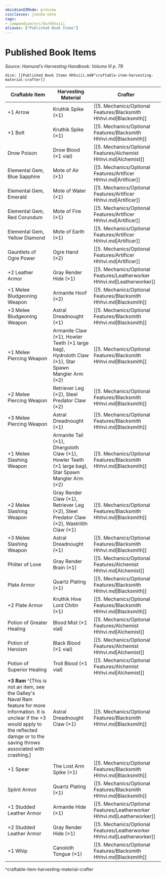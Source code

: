 ```yaml
---
obsidianUIMode: preview
cssclasses: json5e-note
tags:
- compendium/src/5e/hhhviii
aliases: ["Published Book Items"]
---
```

# Published Book Items
*Source: Hamund's Harvesting Handbook: Volume III p. 79* 

`dice: [[Published Book Items Hhhviii.md#^craftable-item-harvesting-material-crafter]]`

| Craftable Item | Harvesting Material | Crafter |
|----------------|---------------------|---------|
| +1 Arrow | Kruthik Spike (×1) | [[5. Mechanics/Optional Features/Blacksmith Hhhvi.md\|Blacksmith]] |
| +1 Bolt | Kruthik Spike (×1) | [[5. Mechanics/Optional Features/Blacksmith Hhhvi.md\|Blacksmith]] |
| Drow Poison | Drow Blood (×1 vial) | [[5. Mechanics/Optional Features/Alchemist Hhhvi.md\|Alchemist]] |
| Elemental Gem, Blue Sapphire | Mote of Air (×1) | [[5. Mechanics/Optional Features/Artificer Hhhvi.md\|Artificer]] |
| Elemental Gem, Emerald | Mote of Water (×1) | [[5. Mechanics/Optional Features/Artificer Hhhvi.md\|Artificer]] |
| Elemental Gem, Red Corundum | Mote of Fire (×1) | [[5. Mechanics/Optional Features/Artificer Hhhvi.md\|Artificer]] |
| Elemental Gem, Yellow Diamond | Mote of Earth (×1) | [[5. Mechanics/Optional Features/Artificer Hhhvi.md\|Artificer]] |
| Gauntlets of Ogre Power | Ogre Hand (×2) | [[5. Mechanics/Optional Features/Artificer Hhhvi.md\|Artificer]] |
| +2 Leather Armor | Gray Render Hide (×1) | [[5. Mechanics/Optional Features/Leatherworker Hhhvi.md\|Leatherworker]] |
| +1 Melee Bludgeoning Weapon | Armanite Hoof (×2) | [[5. Mechanics/Optional Features/Blacksmith Hhhvi.md\|Blacksmith]] |
| +3 Melee Bludgeoning Weapon | Astral Dreadnought (×1) | [[5. Mechanics/Optional Features/Blacksmith Hhhvi.md\|Blacksmith]] |
| +1 Melee Piercing Weapon | Armanite Claw (×1), Howler Teeth (×1 large bag), Hydroloth Claw (×1), Star Spawn Mangler Arm (×2) | [[5. Mechanics/Optional Features/Blacksmith Hhhvi.md\|Blacksmith]] |
| +2 Melee Piercing Weapon | Retriever Leg (×2), Steel Predator Claw (×2) | [[5. Mechanics/Optional Features/Blacksmith Hhhvi.md\|Blacksmith]] |
| +3 Melee Piercing Weapon | Astral Dreadnought (×1) | [[5. Mechanics/Optional Features/Blacksmith Hhhvi.md\|Blacksmith]] |
| +1 Melee Slashing Weapon | Armanite Tail (×1), Dhergoloth Claw (×1), Howler Teeth (×1 large bag), Star Spawn Mangler Arm (×2) | [[5. Mechanics/Optional Features/Blacksmith Hhhvi.md\|Blacksmith]] |
| +2 Melee Slashing Weapon | Gray Render Claw (×1), Retriever Leg (×2), Steel Predator Claw (×2), Wastrilith Claw (×1) | [[5. Mechanics/Optional Features/Blacksmith Hhhvi.md\|Blacksmith]] |
| +3 Melee Slashing Weapon | Astral Dreadnought (×1) | [[5. Mechanics/Optional Features/Blacksmith Hhhvi.md\|Blacksmith]] |
| Philter of Love | Gray Render Brain (×1) | [[5. Mechanics/Optional Features/Alchemist Hhhvi.md\|Alchemist]] |
| Plate Armor | Quartz Plating (×1) | [[5. Mechanics/Optional Features/Blacksmith Hhhvi.md\|Blacksmith]] |
| +2 Plate Armor | Kruthik Hive Lord Chitin (×1) | [[5. Mechanics/Optional Features/Blacksmith Hhhvi.md\|Blacksmith]] |
| Potion of Greater Healing | Blood Mist (×1 vial) | [[5. Mechanics/Optional Features/Alchemist Hhhvi.md\|Alchemist]] |
| Potion of Heroism | Black Blood (×1 vial) | [[5. Mechanics/Optional Features/Alchemist Hhhvi.md\|Alchemist]] |
| Potion of Superior Healing | Troll Blood (×1 vial) | [[5. Mechanics/Optional Features/Alchemist Hhhvi.md\|Alchemist]] |
| **+3 Ram** ^[This is not an item, see the Galley's Naval Ram feature for more information. It is unclear if the +3 would apply to the reflected damge or to the saving throws associated with crashing.] | Astral Dreadnought Claw (×1) | [[5. Mechanics/Optional Features/Blacksmith Hhhvi.md\|Blacksmith]] |
| +1 Spear | The Lost Arm Spike (×1) | [[5. Mechanics/Optional Features/Blacksmith Hhhvi.md\|Blacksmith]] |
| Splint Armor | Quartz Plating (×1) | [[5. Mechanics/Optional Features/Blacksmith Hhhvi.md\|Blacksmith]] |
| +1 Studded Leather Armor | Armanite Hide (×1) | [[5. Mechanics/Optional Features/Leatherworker Hhhvi.md\|Leatherworker]] |
| +2 Studded Leather Armor | Gray Render Hide (×1) | [[5. Mechanics/Optional Features/Leatherworker Hhhvi.md\|Leatherworker]] |
| +1 Whip | Canoloth Tongue (×1) | [[5. Mechanics/Optional Features/Blacksmith Hhhvi.md\|Blacksmith]] |
^craftable-item-harvesting-material-crafter